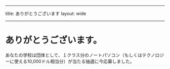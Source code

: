 * * *

title: ありがとうございます layout: wide

* * *

# ありがとうございます。

あなたの学校は団体として、１クラス分のノートパソコン（もしくはテクノロジーに使える10,000ドル相当分）が当たる抽選に今応募しました。